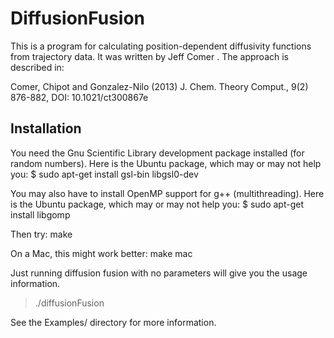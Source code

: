 DiffusionFusion
===============

This is a program for calculating position-dependent diffusivity functions from trajectory data. It was written by Jeff Comer <jeffcomer at gmail dot com>. The approach is described in:

Comer, Chipot and Gonzalez-Nilo (2013) J. Chem. Theory Comput., 9(2) 876-882, DOI: 10.1021/ct300867e

Installation
------------

You need the Gnu Scientific Library development package installed (for random numbers). Here is the Ubuntu package, which may or may not help you:
$ sudo apt-get install gsl-bin libgsl0-dev

You may also have to install OpenMP support for g++ (multithreading). Here is the Ubuntu package, which may or may not help you:
$ sudo apt-get install libgomp


Then try:
make

On a Mac, this might work better:
make mac

Just running diffusion fusion with no parameters will give you the usage information.

> ./diffusionFusion

See the Examples/ directory for more information.
